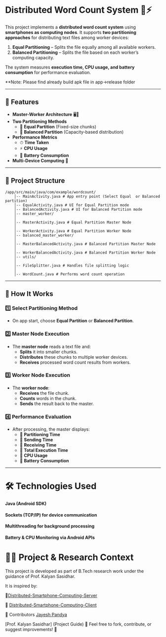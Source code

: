 # Distributed Word Count System 📜⚡

This project implements a **distributed word count system** using **smartphones as computing nodes**. It supports **two partitioning approaches** for distributing text files among worker devices:

1. **Equal Partitioning** – Splits the file equally among all available workers.
2. **Balanced Partitioning** – Splits the file based on each worker’s computing capacity.

The system measures **execution time, CPU usage, and battery consumption** for performance evaluation.


**Note: 
Please find already build apk file in app->release folder

---

## 📌 Features
- **Master-Worker Architecture** 🖥️📱
- **Two Partitioning Methods**
  - 🔹 **Equal Partition** (Fixed-size chunks)
  - 🔹 **Balanced Partition** (Capacity-based distribution)
- **Performance Metrics**
  - ⏱ **Time Taken**
  - ⚡ **CPU Usage**
  - 🔋 **Battery Consumption**
- **Multi-Device Computing** 📶

---

## 📂 Project Structure
    /app/src/main/java/com/example/wordcount/
        │-- MainActivity.java # App entry point (Select Equal  or Balanced partition)     
        │-- EqualActivity.java # UI for Equal Partition mode 
        │-- BalancedActivity.java # UI for Balanced Partition mode 
        │-- master_worker/ 
        │ 
        │-- MasterActivity.java # Equal Partition Master Node 
        │ 
        │-- WorkerActivity.java # Equal Partition Worker Node 
        │-- balanced_master_worker/ 
        │ 
        │-- MasterBalancedActivity.java # Balanced Partition Master Node 
        │ 
        │-- WorkerBalancedActivity.java # Balanced Partition Worker Node 
        │-- utils/ 
        │ 
        │-- FileSplitter.java # Handles file splitting logic 
        │ 
        │-- WordCount.java # Performs word count operation




---

## 🚀 How It Works
### **1️⃣ Select Partitioning Method**
- On app start, choose **Equal Partition** or **Balanced Partition**.

### **2️⃣ Master Node Execution**
- The **master node** reads a text file and:
  - **Splits** it into smaller chunks.
  - **Distributes** these chunks to multiple worker devices.
  - **Receives** processed word count results from workers.

### **3️⃣ Worker Node Execution**
- The **worker node**:
  - **Receives** the file chunk.
  - **Counts** words in the chunk.
  - **Sends** the result back to the master.

### **4️⃣ Performance Evaluation**
- After processing, the master displays:
  - 🔹 **Partitioning Time**
  - 🔹 **Sending Time**
  - 🔹 **Receiving Time**
  - 🔹 **Total Execution Time**
  - 🔹 **CPU Usage**
  - 🔹 **Battery Consumption**

---

# 🛠️ Technologies Used
#### Java (Android SDK)
#### Sockets (TCP/IP) for device communication
#### Multithreading for background processing
#### Battery & CPU Monitoring via Android APIs
# 👨‍🏫 Project & Research Context
This project is developed as part of B.Tech research work under the guidance of Prof. Kalyan Sasidhar.

It is inspired by: 

🔗[Distributed-Smartphone-Computing-Server](https://github.com/harshmistry3172/Distributed-Smartphone-Computing-Server)

 
🔗 [Distributed-Smartphone-Computing-Client](https://github.com/harshmistry3172/Distributed-Smartphone-Computing-Client)


🎯 Contributors
[Jayesh Pandya](https://github.com/PandyaJayesh)

[Prof. Kalyan Sasidhar] (Project Guide)
🚀 Feel free to fork, contribute, or suggest improvements! 🤝


